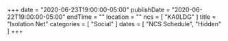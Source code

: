 +++
date = "2020-06-23T19:00:00-05:00"
publishDate = "2020-06-22T19:00:00-05:00"
endTime = ""
location = ""
ncs = [ "KA0LDG" ]
title = "Isolation Net"
categories = [ "Social" ]
dates = [ "NCS Schedule", "Hidden" ]
+++
